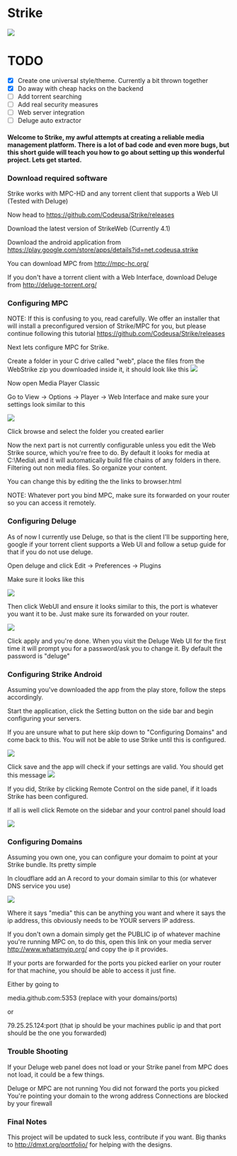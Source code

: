 # Strike

[![](http://img.youtube.com/vi/ZrRkTYSCs-M/0.jpg)](https://www.youtube.com/watch?v=4sXlvGZXxtQ)

# TODO

- [x] Create one universal style/theme. Currently a bit thrown together
- [x] Do away with cheap hacks on the backend
- [ ] Add torrent searching
- [ ] Add real security measures
- [ ] Web server integration
- [ ] Deluge auto extractor

#### Welcome to Strike, my awful attempts at creating a reliable media management platform. There is a lot of bad code and even more bugs, but this short guide will teach you how to go about setting up this wonderful project. Lets get started.



### Download required software 

Strike works with MPC-HD and any torrent client that supports a Web UI (Tested with Deluge)



Now head to https://github.com/Codeusa/Strike/releases 

Download the latest version of StrikeWeb (Currently 4.1) 

Download the android application from https://play.google.com/store/apps/details?id=net.codeusa.strike

You can download MPC from http://mpc-hc.org/

If you don't have a torrent client with a Web Interface, download Deluge from http://deluge-torrent.org/

### Configuring MPC

NOTE: If this is confusing to you, read carefully. We offer an installer that will install a preconfigured version of Strike/MPC for you, but please continue following this tutorial https://github.com/Codeusa/Strike/releases


Next lets configure MPC for Strike. 

Create a folder in your C drive called "web", place the files from the WebStrike zip you downloaded inside it, it should look like this
![](http://i.imgur.com/C2Rzb8T.png)


Now open Media Player Classic

Go to View -> Options -> Player -> Web Interface and make sure your settings look similar to this

![](http://i.imgur.com/cGiAMBi.png)

Click browse and select the folder you created earlier

Now the next part is not currently configurable unless you edit the Web Strike source, which you're free to do. By default it looks for media at C:\Media\ and it will automatically build file chains of any folders in there. Filtering out non media files. So organize your content.

You can change this by editing the the links to browser.html

NOTE: Whatever port you bind MPC, make sure its forwarded on your router so you can access it remotely.

### Configuring Deluge

As of now I currently use Deluge, so that is the client I'll be supporting here, google if your torrent client supports a Web UI and follow a setup guide for that if you do not use deluge.

Open deluge and click Edit -> Preferences -> Plugins

Make sure it looks like this

![](http://i.imgur.com/pJi9zn2.png)

Then click WebUI and ensure it looks similar to this, the port is whatever you want it to be. Just make sure its forwarded on your router.

![](http://i.imgur.com/xS0gdrR.png)


Click apply and you're done. When you visit the Deluge Web UI for the first time it will prompt you for a password/ask you to change it. By default the password is  "deluge"

### Configuring Strike Android

Assuming you've downloaded the app from the play store, follow the steps accordingly.

Start the application, click the Setting button on the side bar and begin configuring your servers.

If you are unsure what to put here skip down to "Configuring Domains" and come back to this. You will not be able to use Strike until this is configured.

![](http://i.imgur.com/d4LreTe.png)

Click save and the app will check if your settings are valid. 
You should get this message
![](http://i.imgur.com/ghL2q2J.png)

If you did, Strike by clicking Remote Control on the side panel, if it loads Strike has been configured.

If all is well click Remote on the sidebar and your control panel should load

![](http://i.imgur.com/DGMuoOo.png)

### Configuring Domains

Assuming you own one, you can configure your domaim to point at your Strike bundle. Its pretty simple

In cloudflare add an A record to your domain similar to this (or whatever DNS service you use)

![](http://i.imgur.com/CTng2pk.png)

Where it says "media" this can be anything you want and where it says the ip address, this obviously needs to be YOUR servers IP address.

If you don't own a domain simply get the PUBLIC ip of whatever machine you're running MPC on, to do this, open this link on your media server http://www.whatsmyip.org/ and copy the ip it provides.

If your ports are forwarded for the ports you picked earlier on your router for that machine, you should be able to access it just fine. 

Either by going to 

media.github.com:5353 (replace with your domains/ports)

or

79.25.25.124:port (that ip should be your machines public ip and that port should be the one you forwarded)


### Trouble Shooting 

If your Deluge web panel does not load or your Strike panel from MPC does not load, it could be a few things.

Deluge or MPC are not running
You did not forward the ports you picked
You're pointing your domain to the wrong address
Connections are blocked by your firewall

### Final Notes

This project will be updated to suck less, contribute if you want. Big thanks to http://dmxt.org/portfolio/ for helping with the designs.
